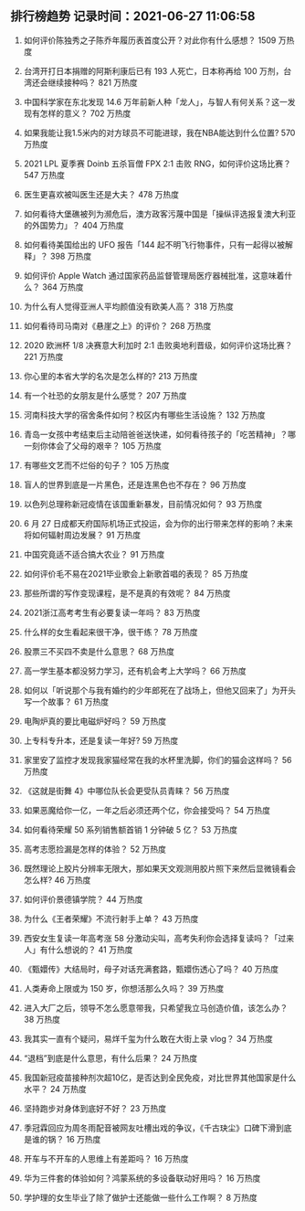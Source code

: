 
## 排行榜趋势 记录时间：2021-06-27 11:06:58
  
  1. 如何评价陈独秀之子陈乔年履历表首度公开？对此你有什么感想？ 1509 万热度
    
  2. 台湾开打日本捐赠的阿斯利康后已有 193 人死亡，日本称再给 100 万剂，台湾还会继续接种吗？ 821 万热度
    
  3. 中国科学家在东北发现 14.6 万年前新人种「龙人」，与智人有何关系？这一发现有怎样的意义？ 702 万热度
    
  4. 如果我能让我1.5米内的对方球员不可能进球，我在NBA能达到什么位置? 570 万热度
    
  5. 2021 LPL 夏季赛 Doinb 五杀盲僧 FPX 2:1 击败 RNG，如何评价这场比赛？ 547 万热度
    
  6. 医生更喜欢被叫医生还是大夫？ 478 万热度
    
  7. 如何看待大堡礁被列为濒危后，澳方政客污蔑中国是「操纵评选报复澳大利亚的外国势力」？ 404 万热度
    
  8. 如何看待美国给出的 UFO 报告「144 起不明飞行物事件，只有一起得以被解释」？ 398 万热度
    
  9. 如何评价 Apple Watch 通过国家药品监督管理局医疗器械批准，这意味着什么？ 364 万热度
    
  10. 为什么有人觉得亚洲人平均颜值没有欧美人高？ 318 万热度
    
  11. 如何看待司马南对《悬崖之上》的评价？ 268 万热度
    
  12. 2020 欧洲杯 1/8 决赛意大利加时 2:1 击败奥地利晋级，如何评价这场比赛？ 221 万热度
    
  13. 你心里的本省大学的名次是怎么样的? 213 万热度
    
  14. 有一个社恐的女朋友是什么感觉？ 207 万热度
    
  15. 河南科技大学的宿舍条件如何？校区内有哪些生活设施？ 132 万热度
    
  16. 青岛一女孩中考结束后主动陪爸爸送快递，如何看待孩子的「吃苦精神」？哪一刻你体会了父母的艰辛？ 105 万热度
    
  17. 有哪些文艺而不烂俗的句子？ 105 万热度
    
  18. 盲人的世界到底是一片黑色，还是连黑色也不存在？ 96 万热度
    
  19. 以色列总理称新冠疫情在该国重新暴发，目前情况如何？ 93 万热度
    
  20. 6 月 27 日成都天府国际机场正式投运，会为你的出行带来怎样的影响？未来将如何辐射周边发展？ 91 万热度
    
  21. 中国究竟适不适合搞大农业？ 91 万热度
    
  22. 如何评价毛不易在2021毕业歌会上新歌首唱的表现？ 85 万热度
    
  23. 那些所谓的写作变现课程，是不是真的有效呢？ 84 万热度
    
  24. 2021浙江高考考生有必要复读一年吗？ 83 万热度
    
  25. 什么样的女生看起来很干净，很干练？ 78 万热度
    
  26. 股票三不买四不卖是什么意思？ 68 万热度
    
  27. 高一学生基本都没努力学习，还有机会考上大学吗？ 66 万热度
    
  28. 如何以「听说那个与我有婚约的少年郎死在了战场上，但他又回来了」为开头写一个故事？ 61 万热度
    
  29. 电陶炉真的要比电磁炉好吗？ 59 万热度
    
  30. 上专科专升本，还是复读一年好? 59 万热度
    
  31. 家里安了监控才发现我家猫经常在我的水杯里洗脚，你们的猫会这样吗？ 56 万热度
    
  32. 《这就是街舞 4》中哪位队长会更受队员青睐？ 56 万热度
    
  33. 如果恶魔给你一亿，一年之后必须还两个亿，你会接受吗？ 54 万热度
    
  34. 如何看待荣耀 50 系列销售额首销 1 分钟破 5 亿？ 53 万热度
    
  35. 高考志愿捡漏是怎样的体验？ 52 万热度
    
  36. 既然理论上胶片分辨率无限大，那如果天文观测用胶片照下来然后显微镜看会怎么样? 46 万热度
    
  37. 如何评价景德镇学院？ 44 万热度
    
  38. 为什么《王者荣耀》不流行射手上单？ 43 万热度
    
  39. 西安女生复读一年高考涨 58 分激动尖叫，高考失利你会选择复读吗？「过来人」有什么想说的？ 41 万热度
    
  40. 《甄嬛传》大结局时，母子对话充满套路，甄嬛伤透心了吗？ 40 万热度
    
  41. 人类寿命上限或为 150 岁，你想活那么久吗？ 39 万热度
    
  42. 进入大厂之后，领导不怎么愿意带我，只希望我立马创造价值，该怎么办？ 38 万热度
    
  43. 我其实一直有个疑问，易烊千玺为什么敢在大街上录 vlog？ 34 万热度
    
  44. “退档”到底是什么意思，有什么后果？ 24 万热度
    
  45. 我国新冠疫苗接种剂次超10亿，是否达到全民免疫，对比世界其他国家是什么水平？ 24 万热度
    
  46. 坚持跑步对身体到底好不好？ 23 万热度
    
  47. 季冠霖回应为周冬雨配音被网友吐槽出戏的争议，《千古玦尘》口碑下滑到底是谁的锅？ 16 万热度
    
  48. 开车与不开车的人思维上有差距吗？ 16 万热度
    
  49. 华为三件套的体验如何？鸿蒙系统的多设备联动好用吗？ 16 万热度
    
  50. 学护理的女生毕业了除了做护士还能做一些什么工作啊？ 8 万热度
    